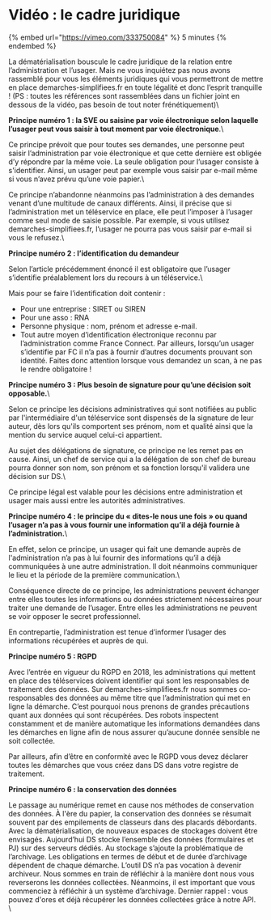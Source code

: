 # Vidéo : le cadre juridique

{% embed url="https://vimeo.com/333750084" %}
5 minutes
{% endembed %}

La dématérialisation bouscule le cadre juridique de la relation entre l’administration et l’usager. Mais ne vous inquiétez pas nous avons rassemblé pour vous les éléments juridiques qui vous permettront de mettre en place demarches-simplifiees.fr en toute légalité et donc l’esprit tranquille ! (PS : toutes les références sont rassemblées dans un fichier joint en dessous de la vidéo, pas besoin de tout noter frénétiquement)\


**Principe numéro 1 : la SVE ou saisine par voie électronique selon laquelle l’usager peut vous saisir à tout moment par voie électronique**.\


Ce principe prévoit que pour toutes ses demandes, une personne peut saisir l’administration par voie électronique et que cette dernière est obligée d’y répondre par la même voie. La seule obligation pour l’usager consiste à s'identifier. Ainsi, un usager peut par exemple vous saisir par e-mail même si vous n’avez prévu qu’une voie papier.\


Ce principe n’abandonne néanmoins pas l’administration à des demandes venant d’une multitude de canaux différents. Ainsi, il précise que si l’administration met un téléservice en place, elle peut l’imposer à l’usager comme seul mode de saisie possible. Par exemple, si vous utilisez demarches-simplifiees.fr, l’usager ne pourra pas vous saisir par e-mail si vous le refusez.\


**Principe numéro 2 : l’identification du demandeur**

Selon l’article précédemment énoncé il est obligatoire que l’usager s’identifie préalablement lors du recours à un téléservice.\


Mais pour se faire l’identification doit contenir :

* Pour une entreprise : SIRET ou SIREN
* Pour une asso : RNA
* Personne physique : nom, prénom et adresse e-mail.
* Tout autre moyen d’identification électronique reconnu par l’administration comme France Connect. Par ailleurs, lorsqu’un usager s’identifie par FC il n’a pas à fournir d’autres documents prouvant son identité. Faites donc attention lorsque vous demandez un scan, à ne pas le rendre obligatoire !

**Principe numéro 3 : Plus besoin de signature pour qu’une décision soit opposable.**\


Selon ce principe les décisions administratives qui sont notifiées au public par l'intermédiaire d'un téléservice sont dispensés de la signature de leur auteur, dès lors qu'ils comportent ses prénom, nom et qualité ainsi que la mention du service auquel celui-ci appartient.

Au sujet des délégations de signature, ce principe ne les remet pas en cause. Ainsi, un chef de service qui a la délégation de son chef de bureau pourra donner son nom, son prénom et sa fonction lorsqu'il validera une décision sur DS.\


Ce principe légal est valable pour les décisions entre administration et usager mais aussi entre les autorités administratives.

**Principe numéro 4 : le principe du « dites-le nous une fois » ou quand l’usager n’a pas à vous fournir une information qu’il a déjà fournie à l’administration.**\


En effet, selon ce principe, un usager qui fait une demande auprès de l'administration n’a pas à lui fournir des informations qu’il a déjà communiquées à une autre administration. Il doit néanmoins communiquer le lieu et la période de la première communication.\


Conséquence directe de ce principe, les administrations peuvent échanger entre elles toutes les informations ou données strictement nécessaires pour traiter une demande de l’usager. Entre elles les administrations ne peuvent se voir opposer le secret professionnel.

En contrepartie, l’administration est tenue d’informer l’usager des informations récupérées et auprès de qui.

**Principe numéro 5 : RGPD**

Avec l’entrée en vigueur du RGPD en 2018, les administrations qui mettent en place des téléservices doivent identifier qui sont les responsables de traitement des données. Sur demarches-simplifiees.fr nous sommes co-responsables des données au même titre que l’administration qui met en ligne la démarche. C’est pourquoi nous prenons de grandes précautions  quant aux données qui sont récupérées. Des robots inspectent constamment et de manière automatique les informations demandées dans les démarches en ligne afin de nous assurer qu’aucune donnée sensible ne soit collectée.

Par ailleurs, afin d’être en conformité avec le RGPD vous devez déclarer toutes les démarches que vous créez dans DS dans votre registre de traitement.

**Principe numéro 6 : la conservation des données**

Le passage au numérique remet en cause nos méthodes de conservation des données. À l'ère du papier, la conservation des données se résumait souvent par des empilements de classeurs dans des placards débordants. Avec la dématérialisation, de nouveaux espaces de stockages doivent être envisagés. Aujourd’hui DS stocke l’ensemble des données (formulaires et PJ) sur des serveurs dédiés. Au stockage s’ajoute la problématique de l’archivage. Les obligations en termes de début et de durée d’archivage dépendent de chaque démarche. L’outil DS n’a pas vocation à devenir archiveur. Nous sommes en train de réfléchir à la manière dont nous vous reverserons les données collectées. Néanmoins, il est important que vous commenciez à réfléchir à un système d’archivage. Dernier rappel : vous pouvez d'ores et déjà récupérer les données collectées grâce à notre API.\
\
